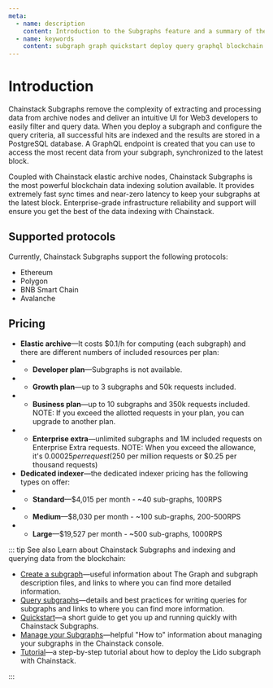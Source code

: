 ```yaml
---
meta:
  - name: description
    content: Introduction to the Subgraphs feature and a summary of the section of the documentation.
  - name: keywords
    content: subgraph graph quickstart deploy query graphql blockchain node network
---
```


# Introduction

Chainstack Subgraphs remove the complexity of extracting and processing data from archive nodes and deliver an intuitive UI for Web3 developers to easily filter and query data. When you deploy a subgraph and configure the query criteria, all successful hits are indexed and the results are stored in a PostgreSQL database. A GraphQL endpoint is created that you can use to access the most recent data from your subgraph, synchronized to the latest block.

Coupled with Chainstack elastic archive nodes, Chainstack Subgraphs is the most powerful blockchain data indexing solution available. It provides extremely fast sync times and near-zero latency to keep your subgraphs at the latest block. Enterprise-grade infrastructure reliability and support will ensure you get the best of the data indexing with Chainstack.

## Supported protocols

Currently, Chainstack Subgraphs support the following protocols:

* Ethereum
* Polygon
* BNB Smart Chain
* Avalanche

## Pricing

*	**Elastic archive**—It costs $0.1/h for computing (each subgraph) and there are different numbers of included resources per plan:
* * **Developer plan**—Subgraphs is not available.
* * **Growth plan**—up to 3 subgraphs and 50k requests included.
* * **Business plan**—up to 10 subgraphs and 350k requests included. NOTE: If you exceed the allotted requests in your plan, you can upgrade to another plan.
* * **Enterprise extra**—unlimited subgraphs and 1M included requests on Enterprise Extra requests. NOTE: When you exceed the allowance, it's $0.00025 per request ($250 per million requests or $0.25 per thousand requests)
*	**Dedicated indexer**—the dedicated indexer pricing has the following types on offer:
* * **Standard**—$4,015 per month - ~40 sub-graphs, 100RPS
* * **Medium**—$8,030 per month - ~100 sub-graphs, 200-500RPS
* * **Large**—$19,527 per month - ~500 sub-graphs, 1000RPS

::: tip See also
Learn about Chainstack Subgraphs and indexing and querying data from the blockchain:

* [Create a subgraph](/subgraphs/create-a-subgraph.md)—useful information about The Graph and subgraph description files, and links to where you can find more detailed information.
* [Query subgraphs](/subgraphs/query-a-subgraph.md)—details and best practices for writing queries for subgraphs and links to where you can find more information.
* [Quickstart](/subgraphs/quickstart.md)—a short guide to get you up and running quickly with Chainstack Subgraphs.
*	[Manage your Subgraphs](/subgraphs/manage-your-chainstack-subgraph.md)—helpful "How to" information about managing your subgraphs in the Chainstack console.
*	[Tutorial](/subgraphs/tutorial/README.md)—a step-by-step tutorial about how to deploy the Lido subgraph with Chainstack.

:::